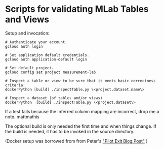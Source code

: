 # Scripts for validating MLab Tables and Views


Setup and invocation:
```
# Authenticate your account.
gcloud auth login

# Set application default credentials.
gcloud auth application-default login

# Set default project.
gcloud config set project measurement-lab

# Inspect a table or view to be sure that it meets basic correctness criteria:
dockerPython [build] ./inspectTable.py \<project.dataset.name\>

# Inspect a dataset (of tables and/or views)
dockerPython  [build] ./inspectTable.py \<project.dataset\>
```
If a test fails because the inferred column mapping are incorrect,
drop me a note.  mattmathis

The optional build is only needed the first time and when things change.
If the build is needed, it has to be invoked in the source directory.


(Docker setup was borrowed from from Peter's
 ["Pilot Exit Blog Post"](https://www.measurementlab.net/blog/global-pilot-success/) )
